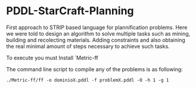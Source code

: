 # PDDL-StarCraft-Planning
First approach to STRIP based language for plannification problems. 
Here we were told to design an algorithm to solve multiple tasks such as mining, building and recolecting materials.
Adding constraints and also obtaining the real minimal amount of steps necessary to achieve such tasks.

To execute you must Install `Metric-ff

The command line script to compile any of the problems is as following: 

`./Metric-ff/ff -o dominioX.pddl -f problemX.pddl -O -h 1 -g 1`
